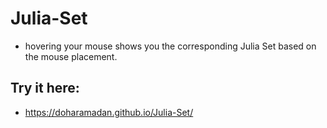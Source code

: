 # Julia-Set
- hovering your mouse shows you the corresponding Julia Set based on the mouse placement.
## Try it here: 
- https://doharamadan.github.io/Julia-Set/
